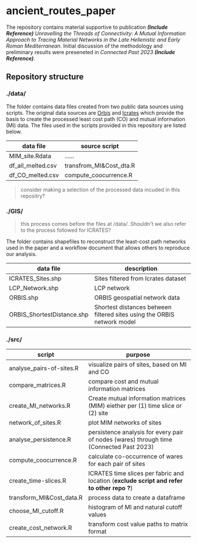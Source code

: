 # ancient_routes_paper

The repository contains material supportive to publication **_(Include Reference)_** _Unravelling the Threads of Connectivity: A Mutual Information Approach to Tracing Material Networks in the Late Hellenistic and Early Roman Mediterranean_. Initial discussion of the methodology and preliminary results were preseneted in _Connected Past 2023_ **_(Include Reference)_**.

## Repository structure

### ./data/
The folder contains data files created from two public data sources using scripts. 
The original data sources are [Orbis](https://orbis.stanford.edu/) and [Icrates](https://archaeologydataservice.ac.uk/archives/view/icrates_lt_2018/) which provide the basis to create the processed least cost path (CO) and mutual information (MI) data. The files used in the scripts provided in this repository are listed below.

|  data file        | source script             |
|-------------------|---------------------------|
| MIM_site.Rdata    |   ......                  |
| df_all_melted.csv |  transfrom_MI&Cost_dta.R  |
| df_CO_melted.csv  |  compute_coocurrence.R    |

> consider making a selection of the processed data incuded in this repositry? 

### ./GIS/
> this process comes before the files at /data/. Shouldn't we also refer to the process followed for ICRATES?

The folder contains shapefiles to reconstruct the least-cost path networks used in the paper and a workflow document that allows others to reproduce our analysis.

|  data file                 | description                                                             |
|----------------------------|-------------------------------------------------------------------------|
| ICRATES_Sites.shp          | Sites filtered from Icrates dataset                                     |
| LCP_Network.shp            | LCP network                                                             |
| ORBIS.shp                  | ORBIS geospatial network data                                           |
| ORBIS_ShortestDistance.shp | Shortest distances between filtered sites using the ORBIS network model |


### ./src/
| script                   | purpose                                            |
|--------------------------|----------------------------------------------------|
| analyse_pairs-of-sites.R | visualize pairs of sites, based on MI and CO |
| compare_matrices.R       | compare cost and mutual information matrices       |
| create_MI_networks.R     |  Create mutual information matrices (MIM) eiether per (1) time slice or (2) site |
| network_of_sites.R       | plot MIM networks of sites |
| analyse_persistence.R    | persistence analysis for every pair of nodes (wares) through time (Connected Past 2023) |
| compute_coocurrence.R    | calculate co-occurrence of wares for each pair of sites |
| create_time-slices.R     | ICRATES time slices per fabric and location (**exclude script and refer to other repo ?**) |
| transform_MI&Cost_data.R | process data to create a dataframe |
| choose_MI_cutoff.R       | histogram of MI and natural cutoff values |
| create_cost_network.R    | transform cost value paths to matrix format |